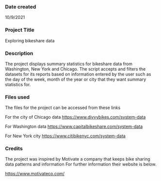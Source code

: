 ### Date created
10/9/2021

### Project Title
Exploring bikeshare data

### Description
The project displays summary statistics for bikeshare data from Washington, New York and Chicago.
The script accepts and filters the datasets for its reports based on information entered by the user
such as the day of the week, month of the year or city that they want summary statistics for.

### Files used
The files for the project can be accessed from these links

For the city of Chicago data https://www.divvybikes.com/system-data

For Washington data https://www.capitalbikeshare.com/system-data

For New York city https://www.citibikenyc.com/system-data

### Credits
The project was inspired by Motivate a company that keeps bike sharing data patterns and information
For further information their website is below.

https://www.motivateco.com/
